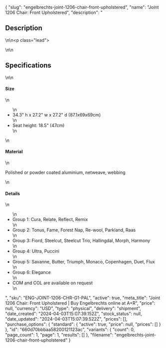 {
  "slug": "engelbrechts-joint-1206-chair-front-upholstered",
  "name": "Joint 1206 Chair: Front Upholstered",
  "description": "<h2>Description</h2>\n<!-- split -->\n<p class=\"lead\"> </p>\n<!-- split -->\n<h2>Specifications</h2>\n<!-- split -->\n<h4>Size</h4>\n<ul>\n<li>34.3\" h x 27.2\" w x 27.2\" d (87.1x69x69cm)</li>\n<li>Seat height: 18.5\" (47cm)</li>\n</ul>\n<h4>Material</h4>\n<p>Polished or powder coated aluminium, netweave, webbing</p>\n<h4>Details</h4>\n<ul>\n<li>Group 1: Cura, Relate, Reflect, Remix</li>\n<li>Group 2: Tonus, Fame, Forest Nap, Re-wool, Parkland, Raas</li>\n<li>Group 3: Fiord, Steelcut, Steelcut Trio, Hallingdal, Morph, Harmony</li>\n<li>Group 4: Ultra, Puccini</li>\n<li>Group 5: Savanne, Butter, Triumph, Monaco, Copenhagen, Duet, Flux</li>\n<li>Group 6: Elegance</li>\n<li>COM and COL are available on request</li>\n</ul>",
  "sku": "ENG-JOINT-1206-CHR-G1-PAL",
  "active": true,
  "meta_title": "Joint 1206 Chair: Front Upholstered | Buy Engelbrechts online at A+R",
  "price": null,
  "currency": "USD",
  "type": "physical",
  "delivery": "shipment",
  "date_created": "2024-04-03T15:07:39.152Z",
  "stock_status": null,
  "date_updated": "2024-04-03T15:07:39.522Z",
  "prices": [],
  "purchase_options": {
    "standard": {
      "active": true,
      "price": null,
      "prices": []
    }
  },
  "id": "660d70bbbaa58200121123ac",
  "variants": {
    "count": 0,
    "page_count": 1,
    "page": 1,
    "results": []
  },
  "filename": "engelbrechts-joint-1206-chair-front-upholstered"
}